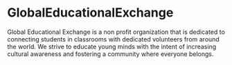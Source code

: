 # GlobalEducationalExchange
Global Educational Exchange is a non profit organization that is dedicated to connecting students in classrooms with dedicated volunteers from around the world. We strive to educate young minds with the intent of increasing cultural awareness and fostering a community where everyone belongs.
